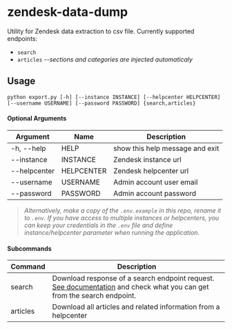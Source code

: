 # zendesk-data-dump
Utility for Zendesk data extraction to csv file.
Currently supported endpoints: 
- `search`
- `articles` --_sections and categories are injected automaticaly_

## Usage

`python export.py [-h] [--instance INSTANCE] [--helpcenter HELPCENTER] [--username USERNAME] [--password PASSWORD] {search,articles}`

#### Optional Arguments

Argument | Name | Description
---|---|---
-h, --help| HELP|show this help message and exit
--instance |INSTANCE   |Zendesk instance url
--helpcenter| HELPCENTER|Zendesk helpcenter url
--username| USERNAME |  Admin account user email
--password |PASSWORD|   Admin account password

>_Alternatively, make a copy of the `.env.example` in this repo, rename it to `.env`. If you have access to multiple instances or helpcenters, you can keep your credentials in the `.env` file and define instance/helpcenter parameter when running the application._


#### Subcommands
Command  | Description
---|---
search|Download response of a search endpoint request. [See documentation](https://developer.zendesk.com/rest_api/docs/support/search#query-basics) and check what you can get from the search endpoint.
articles|Download all articles and related information from a helpcenter

